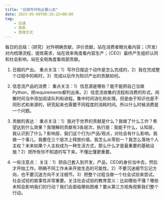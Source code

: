 ```yaml
---
title: "日报写作和必要心态"
date: 2023-05-09T08:26:22+08:00
tag: 
    - 日课
    - 效率
    - 思维方式
---
```


每日的总结：（研究）对外明确贡献，评价贡献，站在消费者眼光看内容；（开发）对内梳理流程，提炼需求，站在效率角度看内容生产；（CEO）最终产生组织认同和社会影响，站在全局角度看局部贡献。

1. 日报的产出。
重点关注：1）写作日报这个动作是怎么完成的，2）我在完成整个过程中的耗时，3）完成以后作为知识产出的贡献如何。

1. 信息流产品的消费：
重点关注：1）信息源是哪些？能不能把自己当做Python，把requirements都列出来。2）信息流收集的流程和消费的形式。闲散时间当中添加阅读队列和进程。集中时间消化和处理。但是由于知识也是不同形式和来源的，研究起来也需要不同程度的消耗时间。所以什么时候消费是一个问题。

1. 贡献的表达：
重点关注：1）我对于世界的贡献是什么？我做了什么工作？希望达到什么效果？我理解的贡献有3各层次，执行层：我能干什么，认知层，我认识到了什么？影响层，我们这个行为/产品/观点，对社会有什么影响。我做一个事儿，我要在三个层次上释放价值。我怎么从零到一？我怎么落地个人主权？未来如果个人主权成为一种生活方式，那么什么才是最重要的基础设施？2）把所有你不知道的写下来。不懂比懂更重要。

1. 一些注意点：
关注：1）把自己套入到开发，产品，CEO的身份当中去，然后才开始工作。明确不同工作未来开放生态的可能性。2）不要沉迷细节忘记方向，也不要沉迷方向不关注细节。3）把整个过程当做一个社会试验来尝试。社会试验的故事性非常重要。关注社会试验的教育意义：比如哪些不懂？哪些未知会影响我们的行动？我们会面临哪些困难？要从第三方视角观察我们整个行动。


